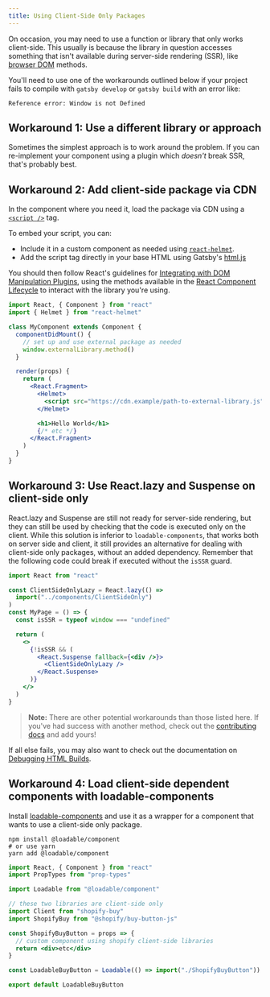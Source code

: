```yaml
---
title: Using Client-Side Only Packages
---
```


On occasion, you may need to use a function or library that only works client-side. This usually is because the library in question accesses something that isn't available during server-side rendering (SSR), like [browser DOM](https://developer.mozilla.org/en-US/docs/Web/API/Document_Object_Model) methods.

You'll need to use one of the workarounds outlined below if your project fails to compile with `gatsby develop` or `gatsby build` with an error like:

```shell
Reference error: Window is not Defined
```

## Workaround 1: Use a different library or approach

Sometimes the simplest approach is to work around the problem. If you can re-implement your component using a plugin which _doesn't_ break SSR, that's probably best.

## Workaround 2: Add client-side package via CDN

In the component where you need it, load the package via CDN using a [`<script />`](https://developer.mozilla.org/en-US/docs/Web/HTML/Element/script) tag.

To embed your script, you can:

- Include it in a custom component as needed using [`react-helmet`](https://github.com/nfl/react-helmet).
- Add the script tag directly in your base HTML using Gatsby's [html.js](/docs/custom-html/)

You should then follow React's guidelines for [Integrating with DOM Manipulation Plugins](https://reactjs.org/docs/integrating-with-other-libraries.html#integrating-with-dom-manipulation-plugins), using the methods available in the [React Component Lifecycle](https://reactjs.org/docs/react-component.html#the-component-lifecycle) to interact with the library you're using.

```jsx
import React, { Component } from "react"
import { Helmet } from "react-helmet"

class MyComponent extends Component {
  componentDidMount() {
    // set up and use external package as needed
    window.externalLibrary.method()
  }

  render(props) {
    return (
      <React.Fragment>
        <Helmet>
          <script src="https://cdn.example/path-to-external-library.js" />
        </Helmet>

        <h1>Hello World</h1>
        {/* etc */}
      </React.Fragment>
    )
  }
}
```

## Workaround 3: Use React.lazy and Suspense on client-side only

React.lazy and Suspense are still not ready for server-side rendering, but they can still be used by checking that the code is executed only on the client.
While this solution is inferior to `loadable-components`, that works both on server side and client, it still provides an alternative for dealing with client-side only packages, without an added dependency.
Remember that the following code could break if executed without the `isSSR` guard.

```jsx
import React from "react"

const ClientSideOnlyLazy = React.lazy(() =>
  import("../components/ClientSideOnly")
)
const MyPage = () => {
  const isSSR = typeof window === "undefined"

  return (
    <>
      {!isSSR && (
        <React.Suspense fallback={<div />}>
          <ClientSideOnlyLazy />
        </React.Suspense>
      )}
    </>
  )
}
```

> **Note:** There are other potential workarounds than those listed here. If you've had success with another method, check out the [contributing docs](/contributing/docs-contributions/) and add yours!

If all else fails, you may also want to check out the documentation on [Debugging HTML Builds](/docs/debugging-html-builds/).

## Workaround 4: Load client-side dependent components with loadable-components

Install [loadable-components](https://github.com/smooth-code/loadable-components) and use it as a wrapper for a component that wants to use a client-side only package.

```shell
npm install @loadable/component
# or use yarn
yarn add @loadable/component
```

```jsx
import React, { Component } from "react"
import PropTypes from "prop-types"

import Loadable from "@loadable/component"

// these two libraries are client-side only
import Client from "shopify-buy"
import ShopifyBuy from "@shopify/buy-button-js"

const ShopifyBuyButton = props => {
  // custom component using shopify client-side libraries
  return <div>etc</div>
}

const LoadableBuyButton = Loadable(() => import("./ShopifyBuyButton"))

export default LoadableBuyButton
```
